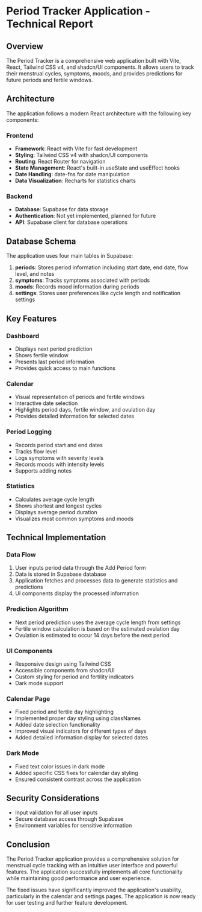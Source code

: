 # Period Tracker Application - Technical Report

## Overview

The Period Tracker is a comprehensive web application built with Vite, React, Tailwind CSS v4, and shadcn/UI components. It allows users to track their menstrual cycles, symptoms, moods, and provides predictions for future periods and fertile windows.

## Architecture

The application follows a modern React architecture with the following key components:

### Frontend
- **Framework**: React with Vite for fast development
- **Styling**: Tailwind CSS v4 with shadcn/UI components
- **Routing**: React Router for navigation
- **State Management**: React's built-in useState and useEffect hooks
- **Date Handling**: date-fns for date manipulation
- **Data Visualization**: Recharts for statistics charts

### Backend
- **Database**: Supabase for data storage
- **Authentication**: Not yet implemented, planned for future
- **API**: Supabase client for database operations

## Database Schema

The application uses four main tables in Supabase:

1. **periods**: Stores period information including start date, end date, flow level, and notes
2. **symptoms**: Tracks symptoms associated with periods
3. **moods**: Records mood information during periods
4. **settings**: Stores user preferences like cycle length and notification settings

## Key Features

### Dashboard
- Displays next period prediction
- Shows fertile window
- Presents last period information
- Provides quick access to main functions

### Calendar
- Visual representation of periods and fertile windows
- Interactive date selection
- Highlights period days, fertile window, and ovulation day
- Provides detailed information for selected dates

### Period Logging
- Records period start and end dates
- Tracks flow level
- Logs symptoms with severity levels
- Records moods with intensity levels
- Supports adding notes

### Statistics
- Calculates average cycle length
- Shows shortest and longest cycles
- Displays average period duration
- Visualizes most common symptoms and moods

## Technical Implementation

### Data Flow
1. User inputs period data through the Add Period form
2. Data is stored in Supabase database
3. Application fetches and processes data to generate statistics and predictions
4. UI components display the processed information

### Prediction Algorithm
- Next period prediction uses the average cycle length from settings
- Fertile window calculation is based on the estimated ovulation day
- Ovulation is estimated to occur 14 days before the next period

### UI Components
- Responsive design using Tailwind CSS
- Accessible components from shadcn/UI
- Custom styling for period and fertility indicators
- Dark mode support


### Calendar Page
- Fixed period and fertile day highlighting
- Implemented proper day styling using classNames
- Added date selection functionality
- Improved visual indicators for different types of days
- Added detailed information display for selected dates



### Dark Mode
- Fixed text color issues in dark mode
- Added specific CSS fixes for calendar day styling
- Ensured consistent contrast across the application


## Security Considerations

- Input validation for all user inputs
- Secure database access through Supabase
- Environment variables for sensitive information

## Conclusion

The Period Tracker application provides a comprehensive solution for menstrual cycle tracking with an intuitive user interface and powerful features. The application successfully implements all core functionality while maintaining good performance and user experience.

The fixed issues have significantly improved the application's usability, particularly in the calendar and settings pages. The application is now ready for user testing and further feature development.
